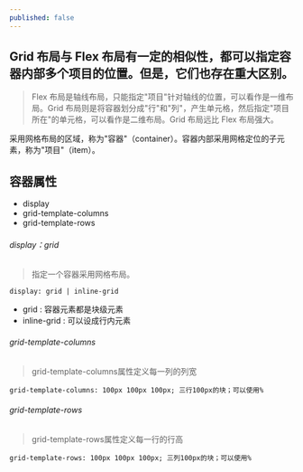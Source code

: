 ```yaml
---
published: false
---
```

## Grid 布局与 Flex 布局有一定的相似性，都可以指定容器内部多个项目的位置。但是，它们也存在重大区别。

> Flex 布局是轴线布局，只能指定"项目"针对轴线的位置，可以看作是一维布局。Grid 布局则是将容器划分成"行"和"列"，产生单元格，然后指定"项目所在"的单元格，可以看作是二维布局。Grid 布局远比 Flex 布局强大。

采用网格布局的区域，称为"容器"（container）。容器内部采用网格定位的子元素，称为"项目"（item）。

## 容器属性

- display 
- grid-template-columns 
- grid-template-rows 

###### display：grid

>指定一个容器采用网格布局。

```
display: grid | inline-grid
```
- grid : 容器元素都是块级元素
- inline-grid : 可以设成行内元素


###### grid-template-columns

>grid-template-columns属性定义每一列的列宽

```
grid-template-columns: 100px 100px 100px; 三行100px的块；可以使用%
```

###### grid-template-rows

> grid-template-rows属性定义每一行的行高

```
grid-template-rows: 100px 100px 100px; 三列100px的块；可以使用%
```







